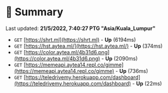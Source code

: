 # 📖 Summary
Last updated: **21/5/2022, 7:40:27 PTG "Asia/Kuala_Lumpur"**

- `GET` [https://shrt.ml](https://shrt.ml) - **Up** (6194ms)
- `GET` [https://hst.aytea.ml/](https://hst.aytea.ml/) - **Up** (374ms)
- `GET` [https://color.aytea.ml/4b31d6.png](https://color.aytea.ml/4b31d6.png) - **Up** (2090ms)
- `GET` [https://memeapi.aytea14.repl.co/gimme](https://memeapi.aytea14.repl.co/gimme) - **Up** (736ms)
- `GET` [https://teledrivemy.herokuapp.com/dashboard](https://teledrivemy.herokuapp.com/dashboard) - **Up** (22ms)
